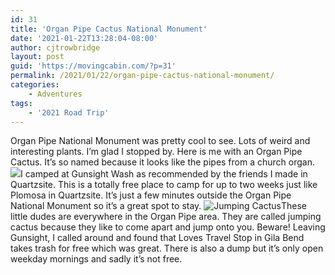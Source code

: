 ```yaml
---
id: 31
title: 'Organ Pipe Cactus National Monument'
date: '2021-01-22T13:28:04-08:00'
author: cjtrowbridge
layout: post
guid: 'https://movingcabin.com/?p=31'
permalink: /2021/01/22/organ-pipe-cactus-national-monument/
categories:
    - Adventures
tags:
    - '2021 Road Trip'
---
```


Organ Pipe National Monument was pretty cool to see. Lots of weird and interesting plants. I’m glad I stopped by. Here is me with an Organ Pipe Cactus. It’s so named because it looks like the pipes from a church organ. [![](https://i0.wp.com/movingcabin.com/wp-content/uploads/2021/01/1612670267-5687-Organ-Pipe-2-scaled-1.jpg?resize=780%2C585&ssl=1)](https://i0.wp.com/movingcabin.com/wp-content/uploads/2021/01/1612670267-5687-Organ-Pipe-2-scaled-1.jpg?ssl=1)I camped at Gunsight Wash as recommended by the friends I made in Quartzsite. This is a totally free place to camp for up to two weeks just like Plomosa in Quartzsite. It’s just a few minutes outside the Organ Pipe National Monument so it’s a great spot to stay. ![Jumping Cactus](https://i0.wp.com/movingcabin.com/wp-content/uploads/2021/02/Jumping-Cactus.jpg?resize=780%2C1040&ssl=1)These little dudes are everywhere in the Organ Pipe area. They are called jumping cactus because they like to come apart and jump onto you. Beware! Leaving Gunsight, I called around and found that Loves Travel Stop in Gila Bend takes trash for free which was great. There is also a dump but it’s only open weekday mornings and sadly it’s not free.